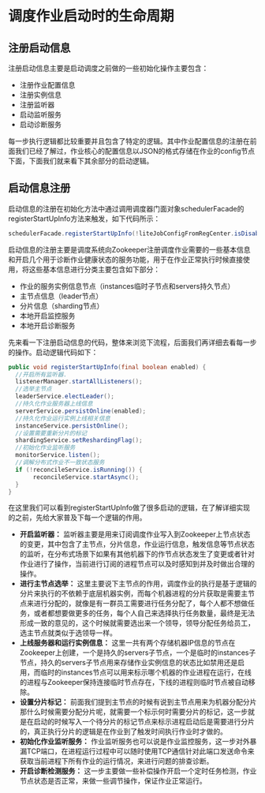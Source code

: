 # 调度作业启动时的生命周期

## 注册启动信息

注册启动信息主要是启动调度之前做的一些初始化操作主要包含：

- 注册作业配置信息
- 注册实例信息
- 注册监听器
- 启动监听服务
- 启动诊断服务

每一步执行逻辑都比较重要并且包含了特定的逻辑。其中作业配置信息的注册在前面我们已经了解过，作业核心的配置信息以JSON的格式存储在作业的config节点下面，下面我们就来看下其余部分的启动逻辑。

## 启动信息注册

启动信息的注册在初始化方法中通过调用调度器门面对象schedulerFacade的registerStartUpInfo方法来触发，如下代码所示：

```java
schedulerFacade.registerStartUpInfo(!liteJobConfigFromRegCenter.isDisabled());
```

启动信息的注册主要是调度系统向Zookeeper注册调度作业需要的一些基本信息和开启几个用于诊断作业健康状态的服务功能，用于在作业正常执行时候直接使用，将这些基本信息进行分类主要包含如下部分：

- 作业的服务实例信息节点（instances临时子节点和servers持久节点）
- 主节点信息（leader节点）
- 分片信息（sharding节点）
- 本地开启监控服务
- 本地开启诊断服务

先来看一下注册启动信息的代码，整体来浏览下流程，后面我们再详细去看每一步的操作。启动逻辑代码如下：

```java
public void registerStartUpInfo(final boolean enabled) {
  //开启所有监听器.
  listenerManager.startAllListeners();
  //选举主节点
  leaderService.electLeader();
  //持久化作业服务器上线信息
  serverService.persistOnline(enabled);
  //持久化作业运行实例上线相关信息
  instanceService.persistOnline();
  //设置需要重新分片的标记
  shardingService.setReshardingFlag();
  //初始化作业监听服务
  monitorService.listen();
  //调解分布式作业不一致状态服务
  if (!reconcileService.isRunning()) {
       reconcileService.startAsync();
  }
}
```

在这里我们可以看到registerStartUpInfo做了很多启动的逻辑，在了解详细实现的之前，先给大家普及下每一个逻辑的作用。

- **开启监听器：** 监听器主要是用来订阅调度作业写入到Zookeeper上节点状态的变更，其中包含了主节点，分片信息，作业运行信息，触发信息等节点状态的监听，在分布式场景下如果有其他机器下的作节点状态发生了变更或者针对作业进行了操作，当前进行订阅的进程节点可以及时感知到并及时做出合理的操作。
- **进行主节点选举：** 这里主要说下主节点的作用，调度作业的执行是基于逻辑的分片来执行的不依赖于底层机器实例，而每个机器进程的分片获取是需要主节点来进行分配的，就像是有一群员工需要进行任务分配了，每个人都不想做任务，或者都想要做更多的任务，每个人自己来选择执行任务数量，最终是无法形成一致的意见的，这个时候就需要选出来一个领导，领导分配任务给员工，选主节点就类似于选领导一样。
- **上线服务器和运行实例信息：** 这里一共有两个存储机器IP信息的节点在Zookeeper上创建，一个是持久的servers子节点，一个是临时的instances子节点，持久的servers子节点用来存储作业实例信息的状态比如禁用还是启用，而临时的instances节点可以用来标示哪个机器的作业进程在运行，在线的进程与Zookeeper保持连接临时节点存在，下线的进程则临时节点被自动移除。
- **设置分片标记：** 前面我们提到主节点的时候有说到主节点用来为机器分配分片那什么时候需要分配分片呢，就需要一个标示何时需要分片的标记，这一步就是在启动的时候写入一个待分片的标记节点来标示进程启动后是需要进行分片的，真正执行分片的逻辑是在作业到了触发时间执行作业时才做的。
- **初始化作业监听服务：** 作业监听服务也可以说是作业监控服务，这一步对外暴漏TCP端口，在进程运行过程中可以随时使用TCP通信针对此端口发送命令来获取当前进程下所有作业的运行情况，来进行问题的排查诊断。
- **开启诊断检测服务：** 这一步主要做一些补偿操作开启一个定时任务检测，作业节点状态是否正常，来做一些调节操作，保证作业正常运行。

